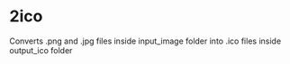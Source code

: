 # 2ico
Converts .png and .jpg files inside input_image folder into .ico files inside output_ico folder
